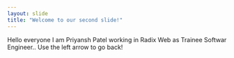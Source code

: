```yaml
---
layout: slide
title: "Welcome to our second slide!"
---
```

Hello everyone I am Priyansh Patel working in Radix Web as Trainee Softwar Engineer..
Use the left arrow to go back!